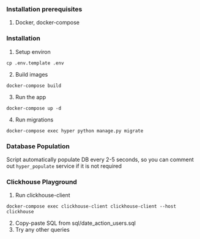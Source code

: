 ### Installation prerequisites
1. Docker, docker-compose

### Installation
1. Setup environ
```
cp .env.template .env
```
2. Build images
```
docker-compose build
```
3. Run the app
```
docker-compose up -d
```
4. Run migrations
```
docker-compose exec hyper python manage.py migrate
```
### Database Population
Script automatically populate DB every 2-5 seconds, so you can comment out `hyper_populate` service if it is not required

### Clickhouse Playground
1. Run clickhouse-client
```
docker-compose exec clickhouse-client clickhouse-client --host clickhouse
```
2. Copy-paste SQL from sql/date_action_users.sql
3. Try any other queries 
